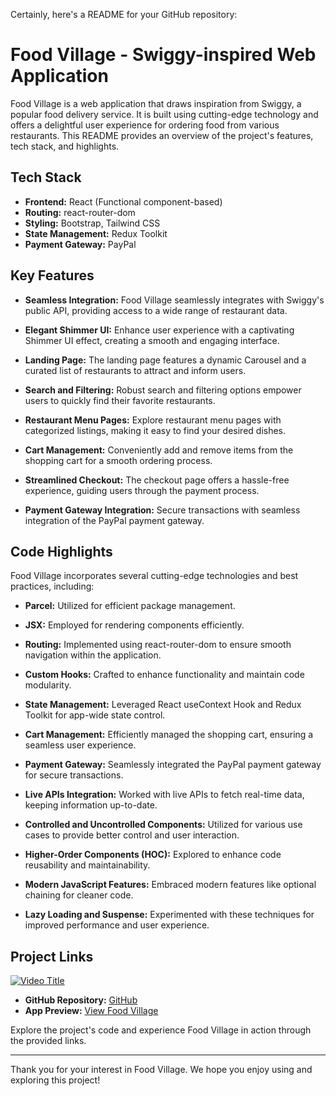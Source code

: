 Certainly, here's a README for your GitHub repository:

# Food Village - Swiggy-inspired Web Application

Food Village is a web application that draws inspiration from Swiggy, a popular food delivery service. It is built using cutting-edge technology and offers a delightful user experience for ordering food from various restaurants. This README provides an overview of the project's features, tech stack, and highlights.

## Tech Stack

- **Frontend:** React (Functional component-based)
- **Routing:** react-router-dom
- **Styling:** Bootstrap, Tailwind CSS
- **State Management:** Redux Toolkit
- **Payment Gateway:** PayPal

## Key Features

- **Seamless Integration:** Food Village seamlessly integrates with Swiggy's public API, providing access to a wide range of restaurant data.

- **Elegant Shimmer UI:** Enhance user experience with a captivating Shimmer UI effect, creating a smooth and engaging interface.

- **Landing Page:** The landing page features a dynamic Carousel and a curated list of restaurants to attract and inform users.

- **Search and Filtering:** Robust search and filtering options empower users to quickly find their favorite restaurants.

- **Restaurant Menu Pages:** Explore restaurant menu pages with categorized listings, making it easy to find your desired dishes.

- **Cart Management:** Conveniently add and remove items from the shopping cart for a smooth ordering process.

- **Streamlined Checkout:** The checkout page offers a hassle-free experience, guiding users through the payment process.

- **Payment Gateway Integration:** Secure transactions with seamless integration of the PayPal payment gateway.

## Code Highlights

Food Village incorporates several cutting-edge technologies and best practices, including:

- **Parcel:** Utilized for efficient package management.

- **JSX:** Employed for rendering components efficiently.

- **Routing:** Implemented using react-router-dom to ensure smooth navigation within the application.

- **Custom Hooks:** Crafted to enhance functionality and maintain code modularity.

- **State Management:** Leveraged React useContext Hook and Redux Toolkit for app-wide state control.

- **Cart Management:** Efficiently managed the shopping cart, ensuring a seamless user experience.

- **Payment Gateway:** Seamlessly integrated the PayPal payment gateway for secure transactions.

- **Live APIs Integration:** Worked with live APIs to fetch real-time data, keeping information up-to-date.

- **Controlled and Uncontrolled Components:** Utilized for various use cases to provide better control and user interaction.

- **Higher-Order Components (HOC):** Explored to enhance code reusability and maintainability.

- **Modern JavaScript Features:** Embraced modern features like optional chaining for cleaner code.

- **Lazy Loading and Suspense:** Experimented with these techniques for improved performance and user experience.

## Project Links

[![Video Title](https://drive.google.com/uc?export=view&id=1VD_0r9Ilf3lVZPWR7aEFSO74F53lP-pd)](https://www.youtube.com/watch?v=Rvl4T9cqTHE)

- **GitHub Repository:** [GitHub](https://github.com/RakeshBudhlakoti/Food-App-React-Redux)
- **App Preview:** [View Food Village](https://rbk-food-app.vercel.app/)

Explore the project's code and experience Food Village in action through the provided links.

---

Thank you for your interest in Food Village. We hope you enjoy using and exploring this project!

